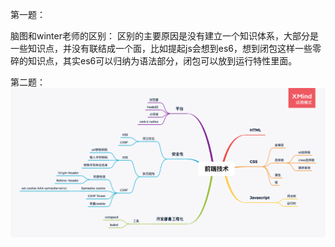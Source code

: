 第一题：

脑图和winter老师的区别：
区别的主要原因是没有建立一个知识体系，大部分是一些知识点，并没有联结成一个面，比如提起js会想到es6，想到闭包这样一些零碎的知识点，其实es6可以归纳为语法部分，闭包可以放到运行特性里面。

第二题：
![前端技术总结脑图](https://github.com/fengdachao/Frontend-02-Template/blob/master/week01/%E5%89%8D%E7%AB%AF%E6%8A%80%E6%9C%AF-%E6%80%BB%E7%BB%93.png)
